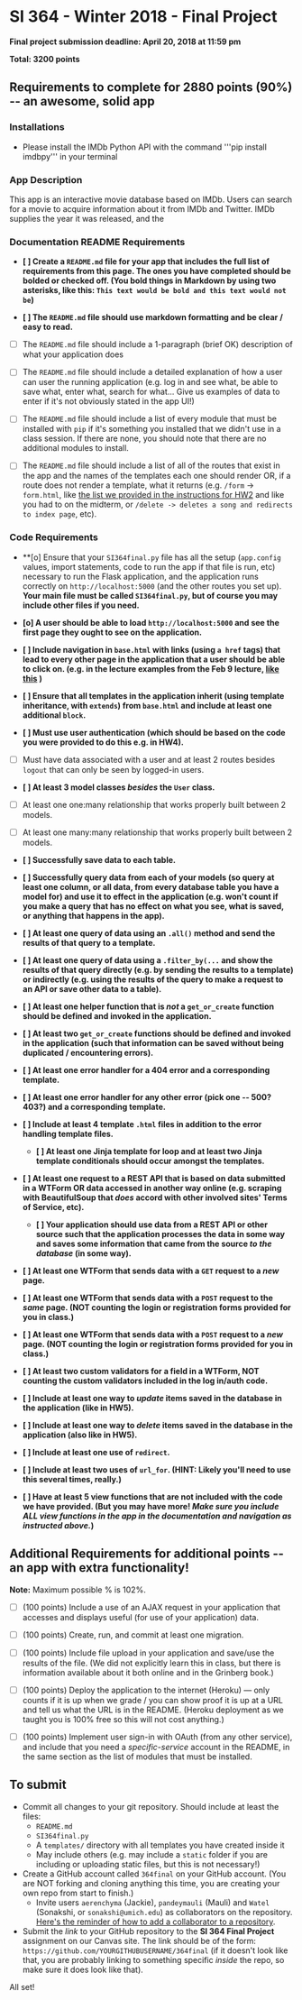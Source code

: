 # SI 364 - Winter 2018 - Final Project

**Final project submission deadline: April 20, 2018 at 11:59 pm**

**Total: 3200 points**

## Requirements to complete for 2880 points (90%) -- an awesome, solid app

### Installations
- Please install the IMDb Python API with the command '''pip install imdbpy''' in your terminal

### App Description
This app is an interactive movie database based on IMDb. Users can search for a movie to acquire information about it from IMDb and Twitter. IMDb supplies the year it was released, and the

### **Documentation README Requirements**

- **[ ] Create a `README.md` file for your app that includes the full list of requirements from this page. The ones you have completed should be bolded or checked off. (You bold things in Markdown by using two asterisks, like this: `This text would be bold and this text would not be`)**

- **[ ] The `README.md` file should use markdown formatting and be clear / easy to read.**

- [ ] The `README.md` file should include a 1-paragraph (brief OK) description of what your application does

- [ ] The `README.md` file should include a detailed explanation of how a user can user the running application (e.g. log in and see what, be able to save what, enter what, search for what... Give us examples of data to enter if it's not obviously stated in the app UI!)

- [ ] The `README.md` file should include a list of every module that must be installed with `pip` if it's something you installed that we didn't use in a class session. If there are none, you should note that there are no additional modules to install.

- [ ] The `README.md` file should include a list of all of the routes that exist in the app and the names of the templates each one should render OR, if a route does not render a template, what it returns (e.g. `/form` -> `form.html`, like [the list we provided in the instructions for HW2](https://www.dropbox.com/s/3a83ykoz79tqn8r/Screenshot%202018-02-15%2013.27.52.png?dl=0) and like you had to on the midterm, or `/delete -> deletes a song and redirects to index page`, etc).

### **Code Requirements**

- **[o] Ensure that your `SI364final.py` file has all the setup (`app.config` values, import statements, code to run the app if that file is run, etc) necessary to run the Flask application, and the application runs correctly on `http://localhost:5000` (and the other routes you set up). **Your main file must be called `SI364final.py`, but of course you may include other files if you need.**

- **[o] A user should be able to load `http://localhost:5000` and see the first page they ought to see on the application.**

- **[ ] Include navigation in `base.html` with links (using `a href` tags) that lead to every other page in the application that a user should be able to click on. (e.g. in the lecture examples from the Feb 9 lecture, [like this](https://www.dropbox.com/s/hjcls4cfdkqwy84/Screenshot%202018-02-15%2013.26.32.png?dl=0) )**

- **[ ] Ensure that all templates in the application inherit (using template inheritance, with `extends`) from `base.html` and include at least one additional `block`.**

- **[ ] Must use user authentication (which should be based on the code you were provided to do this e.g. in HW4).**

- [ ] Must have data associated with a user and at least 2 routes besides `logout` that can only be seen by logged-in users.

- **[ ] At least 3 model classes *besides* the `User` class.**

- [ ] At least one one:many relationship that works properly built between 2 models.

- [ ] At least one many:many relationship that works properly built between 2 models.

- **[ ] Successfully save data to each table.**

- **[ ] Successfully query data from each of your models (so query at least one column, or all data, from every database table you have a model for) and use it to effect in the application (e.g. won't count if you make a query that has no effect on what you see, what is saved, or anything that happens in the app).**

- **[ ] At least one query of data using an `.all()` method and send the results of that query to a template.**

- **[ ] At least one query of data using a `.filter_by(...` and show the results of that query directly (e.g. by sending the results to a template) or indirectly (e.g. using the results of the query to make a request to an API or save other data to a table).**

- **[ ] At least one helper function that is *not* a `get_or_create` function should be defined and invoked in the application.**

- **[ ] At least two `get_or_create` functions should be defined and invoked in the application (such that information can be saved without being duplicated / encountering errors).**

- **[ ] At least one error handler for a 404 error and a corresponding template.**

- **[ ] At least one error handler for any other error (pick one -- 500? 403?) and a corresponding template.**

- **[ ] Include at least 4 template `.html` files in addition to the error handling template files.**

  - **[ ] At least one Jinja template for loop and at least two Jinja template conditionals should occur amongst the templates.**

- **[ ] At least one request to a REST API that is based on data submitted in a WTForm OR data accessed in another way online (e.g. scraping with BeautifulSoup that *does* accord with other involved sites' Terms of Service, etc).**

  - **[ ] Your application should use data from a REST API or other source such that the application processes the data in some way and saves some information that came from the source *to the database* (in some way).**

- **[ ] At least one WTForm that sends data with a `GET` request to a *new* page.**

- **[ ] At least one WTForm that sends data with a `POST` request to the *same* page. (NOT counting the login or registration forms provided for you in class.)**

- **[ ] At least one WTForm that sends data with a `POST` request to a *new* page. (NOT counting the login or registration forms provided for you in class.)**

- **[ ] At least two custom validators for a field in a WTForm, NOT counting the custom validators included in the log in/auth code.**

- **[ ] Include at least one way to *update* items saved in the database in the application (like in HW5).**

- **[ ] Include at least one way to *delete* items saved in the database in the application (also like in HW5).**

- **[ ] Include at least one use of `redirect`.**

- **[ ] Include at least two uses of `url_for`. (HINT: Likely you'll need to use this several times, really.)**

- **[ ] Have at least 5 view functions that are not included with the code we have provided. (But you may have more! *Make sure you include ALL view functions in the app in the documentation and navigation as instructed above.*)**


## Additional Requirements for additional points -- an app with extra functionality!

**Note:** Maximum possible % is 102%.

- [ ] (100 points) Include a use of an AJAX request in your application that accesses and displays useful (for use of your application) data.
- [ ]  (100 points) Create, run, and commit at least one migration.
- [ ] (100 points) Include file upload in your application and save/use the results of the file. (We did not explicitly learn this in class, but there is information available about it both online and in the Grinberg book.)
- [ ]  (100 points) Deploy the application to the internet (Heroku) — only counts if it is up when we grade / you can show proof it is up at a URL and tell us what the URL is in the README. (Heroku deployment as we taught you is 100% free so this will not cost anything.)
- [ ]  (100 points) Implement user sign-in with OAuth (from any other service), and include that you need a *specific-service* account in the README, in the same section as the list of modules that must be installed.


## **To submit**
- Commit all changes to your git repository. Should include at least the files:
  - `README.md`
  - `SI364final.py`
  - A `templates/` directory with all templates you have created inside it
  - May include others (e.g. may include a `static` folder if you are including or uploading static files, but this is not necessary!)
- Create a GitHub account called `364final` on your GitHub account. (You are NOT forking and cloning anything this time, you are creating your own repo from start to finish.)
  - Invite users `aerenchyma` (Jackie), `pandeymauli` (Mauli) and `Watel` (Sonakshi, or `sonakshi@umich.edu`) as collaborators on the repository. [Here's the reminder of how to add a collaborator to a repository](https://www.dropbox.com/s/d6btsfxgh6z84bx/Screenshot%202018-02-13%2021.32.11.png?dl=0).
- Submit the *link* to your GitHub repository to the **SI 364 Final Project** assignment on our Canvas site. The link should be of the form: `https://github.com/YOURGITHUBUSERNAME/364final` (if it doesn't look like that, you are probably linking to something specific *inside* the repo, so make sure it does look like that).

All set!
